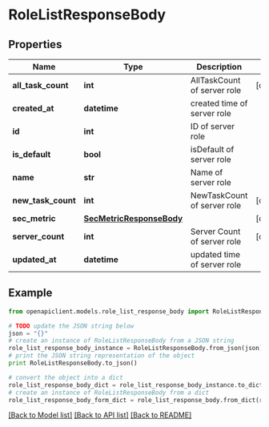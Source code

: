 # RoleListResponseBody


## Properties
Name | Type | Description | Notes
------------ | ------------- | ------------- | -------------
**all_task_count** | **int** | AllTaskCount of server role | [optional] 
**created_at** | **datetime** | created time of server role | 
**id** | **int** | ID of server role | 
**is_default** | **bool** | isDefault of server role | 
**name** | **str** | Name of server role | 
**new_task_count** | **int** | NewTaskCount of server role | [optional] 
**sec_metric** | [**SecMetricResponseBody**](SecMetricResponseBody.md) |  | [optional] 
**server_count** | **int** | Server Count of server role | [optional] 
**updated_at** | **datetime** | updated time of server role | 

## Example

```python
from openapiclient.models.role_list_response_body import RoleListResponseBody

# TODO update the JSON string below
json = "{}"
# create an instance of RoleListResponseBody from a JSON string
role_list_response_body_instance = RoleListResponseBody.from_json(json)
# print the JSON string representation of the object
print RoleListResponseBody.to_json()

# convert the object into a dict
role_list_response_body_dict = role_list_response_body_instance.to_dict()
# create an instance of RoleListResponseBody from a dict
role_list_response_body_form_dict = role_list_response_body.from_dict(role_list_response_body_dict)
```
[[Back to Model list]](../README.md#documentation-for-models) [[Back to API list]](../README.md#documentation-for-api-endpoints) [[Back to README]](../README.md)


